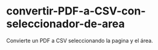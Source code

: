 # convertir-PDF-a-CSV-con-seleccionador-de-area
Convierte un PDF a CSV seleccionando la pagina y el área. 
